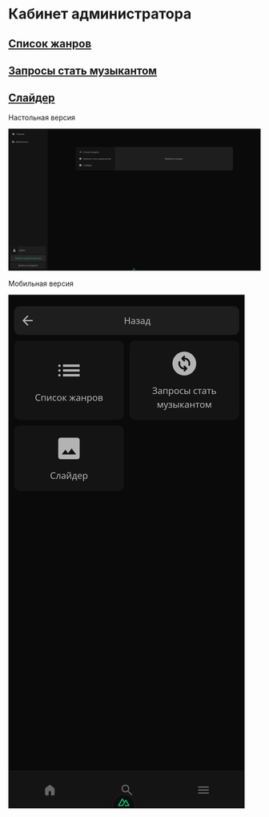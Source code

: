# Кабинет администратора

## [Список жанров](genres/README.md)

## [Запросы стать музыкантом](requests/README.md)

## [Слайдер](slider/README.md)

Настольная версия

<img src="./desktop.png" />

Мобильная версия

<img src="./mobile.png" />
